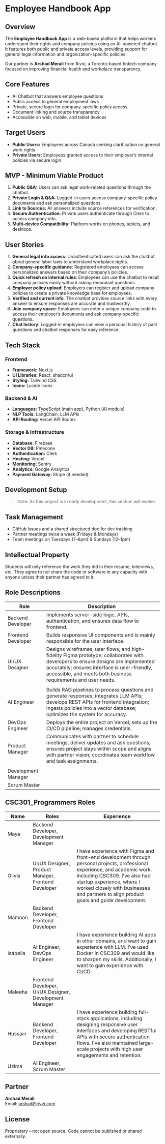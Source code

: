 # Employee Handbook App

## Overview

The **Employee Handbook App** is a web-based platform that helps workers understand their rights and company policies using an AI-powered chatbot. It features both public and private access levels, providing support for general legal information and organization-specific policies.

Our partner is **Arshad Merali** from Rivvi, a Toronto-based fintech company focused on improving financial health and workplace transparency.

## Core Features

- AI Chatbot that answers employee questions
- Public access to general employment laws
- Private, secure login for company-specific policy access
- Document linking and source transparency
- Accessible on web, mobile, and tablet devices

## Target Users

- **Public Users:** Employees across Canada seeking clarification on general work rights
- **Private Users:** Employees granted access to their employer’s internal policies via secure login

## MVP - Minimum Viable Product

1. **Public Q&A:** Users can ask legal work-related questions through the chatbot.
2. **Private Login & Q&A:** Logged-in users access company-specific policy documents and ask personalized questions.
3. **Link to Sources:** All answers include source references for verification.
4. **Secure Authentication:** Private users authenticate through Clerk to access company info.
5. **Multi-device Compatibility:** Platform works on phones, tablets, and desktops.

## User Stories

1. **General legal info access**: Unauthenticated users can ask the chatbot about general labor laws to understand workplace rights.
2. **Company-specific guidance**: Registered employees can access personalized answers based on their company’s policies.
3. **Quick refresh on internal rules**: Employees can use the chatbot to recall company policies easily without asking redundant questions.
4. **Employer policy upload**: Employers can register and upload company policies to create a private knowledge base for employees.
5. **Verified and current info**: The chatbot provides source links with every answer to ensure responses are accurate and trustworthy.
6. **Join company space**: Employees can enter a unique company code to access their employer’s documents and ask company-specific questions.
7. **Chat history**: Logged-in employees can view a personal history of past questions and chatbot responses for easy reference.

## Tech Stack

### Frontend

- **Framework:** Next.js
- **UI Libraries:** React, shadcn/ui
- **Styling:** Tailwind CSS
- **Icons:** Lucide Icons

### Backend & AI

- **Languages:** TypeScript (main app), Python (AI module)
- **NLP Tools:** LangChain, LLM APIs
- **API Routing:** Vercel API Routes

### Storage & Infrastructure

- **Database:** Firebase
- **Vector DB:** Pinecone
- **Authentication:** Clerk
- **Hosting:** Vercel
- **Monitoring:** Sentry
- **Analytics:** Google Analytics
- **Payment Gateway:** Stripe (if needed)

## Development Setup

> Note: As this project is in early development, this section will evolve.

## Task Management

- GitHub Issues and a shared structured doc for dev tracking
- Partner meetings twice a week (Fridays & Mondays)
- Team meetings on Tuesdays (7–8pm) & Sundays (12–1pm)

## Intellectual Property

Students will only reference the work they did in their resume, interviews, etc. They agree to not share the code or software in any capacity with anyone unless their partner has agreed to it.

## Role Descriptions

| **Role**            | **Description**                                                                                                                                                                                                 |
| ------------------- | --------------------------------------------------------------------------------------------------------------------------------------------------------------------------------------------------------------- |
| Backend Developer   | Implements server-side logic, APIs, authentication, and ensures data flow to frontend.                                                                                                                          |
| Frontend Developer  | Builds responsive UI components and is mainly responsible for the user interface.                                                                                                                               |
| UI/UX Designer      | Designs wireframes, user flows, and high-fidelity Figma prototype; collaborates with developers to ensure designs are implemented accurately; ensures interface is user-friendly, accessible, and meets both business requirements and user needs.
                                                                                                                                                                                                               |
| AI Engineer         | Builds RAG pipelines to process questions and generate responses; integrates LLM APIs; develops REST APIs for frontend integration; ingests policies into a vector database; optimizes the system for accuracy. |
| DevOps Engineer     | Deploys the entire project on Vercel; sets up the CI/CD pipeline; manages credentials.                                                                                                                          |
| Product Manager     | Communicates with partner to schedule meetings, deliver updates and ask questions; ensures project stays within scope and aligns with partner vision; coordinates team workflow and task assignments.
                                                                                                                                                                                                                 |
| Development Manager |                                                                                                                                                                                                                 |
| Scrum Master        |                                                                                                                                                                                                                 |

## CSC301_Programmers Roles

| **Name** | **Roles**                                               | **Experience**                                                                                                                                                                                                                                       |
| -------- | ------------------------------------------------------- | ---------------------------------------------------------------------------------------------------------------------------------------------------------------------------------------------------------------------------------------------------- |
| Maya     | Backend Developer, Development Manager                  |                                                                                                                                                                                                                                                      |
| Olivia   | UI/UX Designer, Product Manager, Frontend Developer                        | I have experience with Figma and front-end development through personal projects, professional experience, and academic work, including CSC309. I’ve also had startup experience, where I worked closely with businesses and partners to align product goals and guide development.                                                                                                                                                                                                                                                   |
| Mamoon   | Backend Developer, Frontend Developer                   |                                                                                                                                                                                                                                                      |
| Isabella | AI Engineer, DevOps Engineer                            | I have experience building AI apps in other domains, and want to gain experience with LLM. I’ve used Docker in CSC309 and would like to sharpen my skills. Additionally, I want to gain experience with CI/CD.                                       |
| Maleeha  | Frontend Developer, UI/UX Designer, Development Manager |                                                                                                                                                                                                                                                      |
| Hussain  | Backend Developer, Frontend Developer                   | I have experience building full-stack applications, including designing responsive user interfaces and developing RESTful APIs with secure authentication flows. I've also maintained large-scale projects with high user engagements and retention. |
| Uzima    | AI Engineer, Scrum Master                               |                                                                                                                                                                                                                                                      |

## Partner

**Arshad Merali**  
Email: arshad@rivvi.com

## License

Proprietary – not open source. Code cannot be published or shared externally.
